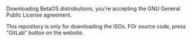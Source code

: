 Downloading BetaOS distrobutions, you're accepting the GNU General Public License agreement.

This repository is only for downloading the ISOs. FOr source code, press "GitLab" button on the website.
